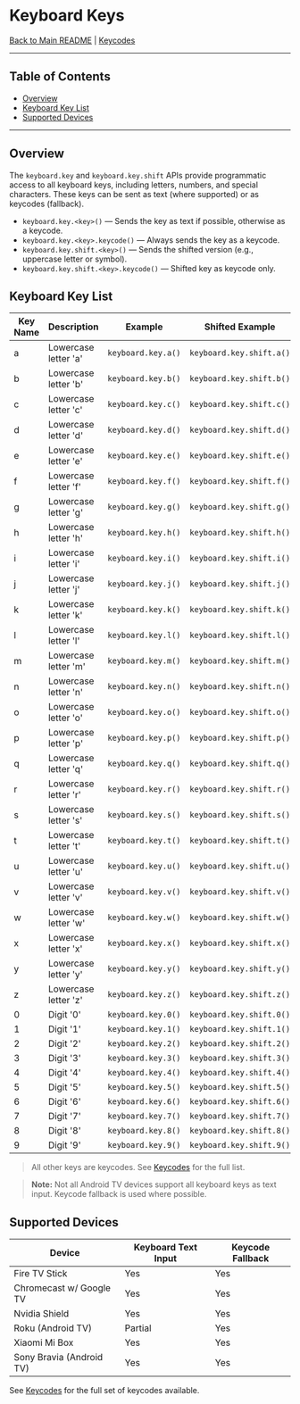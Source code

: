 # Keyboard Keys

[Back to Main README](../README.md) | [Keycodes](./KEYCODES.md)

---

## Table of Contents

- [Overview](#overview)
- [Keyboard Key List](#keyboard-key-list)
- [Supported Devices](#supported-devices)

---

## Overview

The `keyboard.key` and `keyboard.key.shift` APIs provide programmatic access to all keyboard keys, including letters, numbers, and special characters. These keys can be sent as text (where supported) or as keycodes (fallback).

- `keyboard.key.<key>()` — Sends the key as text if possible, otherwise as a keycode.
- `keyboard.key.<key>.keycode()` — Always sends the key as a keycode.
- `keyboard.key.shift.<key>()` — Sends the shifted version (e.g., uppercase letter or symbol).
- `keyboard.key.shift.<key>.keycode()` — Shifted key as keycode only.

## Keyboard Key List

| Key Name | Description          | Example            | Shifted Example          | Notes |
| -------- | -------------------- | ------------------ | ------------------------ | ----- |
| a        | Lowercase letter 'a' | `keyboard.key.a()` | `keyboard.key.shift.a()` |       |
| b        | Lowercase letter 'b' | `keyboard.key.b()` | `keyboard.key.shift.b()` |       |
| c        | Lowercase letter 'c' | `keyboard.key.c()` | `keyboard.key.shift.c()` |       |
| d        | Lowercase letter 'd' | `keyboard.key.d()` | `keyboard.key.shift.d()` |       |
| e        | Lowercase letter 'e' | `keyboard.key.e()` | `keyboard.key.shift.e()` |       |
| f        | Lowercase letter 'f' | `keyboard.key.f()` | `keyboard.key.shift.f()` |       |
| g        | Lowercase letter 'g' | `keyboard.key.g()` | `keyboard.key.shift.g()` |       |
| h        | Lowercase letter 'h' | `keyboard.key.h()` | `keyboard.key.shift.h()` |       |
| i        | Lowercase letter 'i' | `keyboard.key.i()` | `keyboard.key.shift.i()` |       |
| j        | Lowercase letter 'j' | `keyboard.key.j()` | `keyboard.key.shift.j()` |       |
| k        | Lowercase letter 'k' | `keyboard.key.k()` | `keyboard.key.shift.k()` |       |
| l        | Lowercase letter 'l' | `keyboard.key.l()` | `keyboard.key.shift.l()` |       |
| m        | Lowercase letter 'm' | `keyboard.key.m()` | `keyboard.key.shift.m()` |       |
| n        | Lowercase letter 'n' | `keyboard.key.n()` | `keyboard.key.shift.n()` |       |
| o        | Lowercase letter 'o' | `keyboard.key.o()` | `keyboard.key.shift.o()` |       |
| p        | Lowercase letter 'p' | `keyboard.key.p()` | `keyboard.key.shift.p()` |       |
| q        | Lowercase letter 'q' | `keyboard.key.q()` | `keyboard.key.shift.q()` |       |
| r        | Lowercase letter 'r' | `keyboard.key.r()` | `keyboard.key.shift.r()` |       |
| s        | Lowercase letter 's' | `keyboard.key.s()` | `keyboard.key.shift.s()` |       |
| t        | Lowercase letter 't' | `keyboard.key.t()` | `keyboard.key.shift.t()` |       |
| u        | Lowercase letter 'u' | `keyboard.key.u()` | `keyboard.key.shift.u()` |       |
| v        | Lowercase letter 'v' | `keyboard.key.v()` | `keyboard.key.shift.v()` |       |
| w        | Lowercase letter 'w' | `keyboard.key.w()` | `keyboard.key.shift.w()` |       |
| x        | Lowercase letter 'x' | `keyboard.key.x()` | `keyboard.key.shift.x()` |       |
| y        | Lowercase letter 'y' | `keyboard.key.y()` | `keyboard.key.shift.y()` |       |
| z        | Lowercase letter 'z' | `keyboard.key.z()` | `keyboard.key.shift.z()` |       |
| 0        | Digit '0'            | `keyboard.key.0()` | `keyboard.key.shift.0()` |       |
| 1        | Digit '1'            | `keyboard.key.1()` | `keyboard.key.shift.1()` |       |
| 2        | Digit '2'            | `keyboard.key.2()` | `keyboard.key.shift.2()` |       |
| 3        | Digit '3'            | `keyboard.key.3()` | `keyboard.key.shift.3()` |       |
| 4        | Digit '4'            | `keyboard.key.4()` | `keyboard.key.shift.4()` |       |
| 5        | Digit '5'            | `keyboard.key.5()` | `keyboard.key.shift.5()` |       |
| 6        | Digit '6'            | `keyboard.key.6()` | `keyboard.key.shift.6()` |       |
| 7        | Digit '7'            | `keyboard.key.7()` | `keyboard.key.shift.7()` |       |
| 8        | Digit '8'            | `keyboard.key.8()` | `keyboard.key.shift.8()` |       |
| 9        | Digit '9'            | `keyboard.key.9()` | `keyboard.key.shift.9()` |       |

> All other keys are keycodes. See [Keycodes](./KEYCODES.md) for the full list.

> **Note:** Not all Android TV devices support all keyboard keys as text input. Keycode fallback is used where possible.

## Supported Devices

| Device                   | Keyboard Text Input | Keycode Fallback |
| ------------------------ | ------------------- | ---------------- |
| Fire TV Stick            | Yes                 | Yes              |
| Chromecast w/ Google TV  | Yes                 | Yes              |
| Nvidia Shield            | Yes                 | Yes              |
| Roku (Android TV)        | Partial             | Yes              |
| Xiaomi Mi Box            | Yes                 | Yes              |
| Sony Bravia (Android TV) | Yes                 | Yes              |

See [Keycodes](./KEYCODES.md) for the full set of keycodes available.
